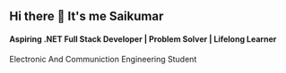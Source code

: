 ## Hi there 👋 It's me Saikumar
#### Aspiring .NET Full Stack Developer | Problem Solver | Lifelong Learner

Electronic And Communiction Engineering Student


